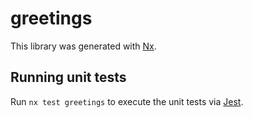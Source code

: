 # greetings

This library was generated with [Nx](https://nx.dev).

## Running unit tests

Run `nx test greetings` to execute the unit tests via [Jest](https://jestjs.io).
